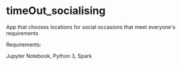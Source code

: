# timeOut_socialising
App that chooses locations for social occasions that meet everyone's requirements

Requirements:

Jupyter Notebook, 
 Python 3,
 Spark
